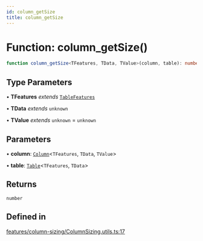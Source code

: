 ```yaml
---
id: column_getSize
title: column_getSize
---
```


# Function: column\_getSize()

```ts
function column_getSize<TFeatures, TData, TValue>(column, table): number
```

## Type Parameters

• **TFeatures** *extends* [`TableFeatures`](../interfaces/tablefeatures.md)

• **TData** *extends* `unknown`

• **TValue** *extends* `unknown` = `unknown`

## Parameters

• **column**: [`Column`](../type-aliases/column.md)\<`TFeatures`, `TData`, `TValue`\>

• **table**: [`Table`](../type-aliases/table.md)\<`TFeatures`, `TData`\>

## Returns

`number`

## Defined in

[features/column-sizing/ColumnSizing.utils.ts:17](https://github.com/TanStack/table/blob/b1e6b79157b0debc7222660572b06c8b857f4605/packages/table-core/src/features/column-sizing/ColumnSizing.utils.ts#L17)
